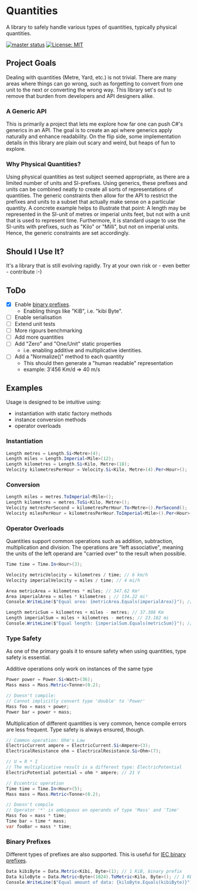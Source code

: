 # Quantities
A library to safely handle various types of quantities, typically physical quantities.

[![master status](https://github.com/atmoos/Quantities/actions/workflows/dotnet.yml/badge.svg)](https://github.com/atmoos/Quantities/actions/workflows/dotnet.yml)
[![License: MIT](https://img.shields.io/badge/License-MIT-yellow.svg)](https://github.com/atmoos/Quantities/blob/master/LICENSE)

## Project Goals
Dealing with quantities (Metre, Yard, etc.) is not trivial. There are many areas where things can go wrong, such as forgetting to convert from one unit to the next or converting the wrong way.
This library set's out to remove that burden from developers and API designers alike.

### A Generic API 
This is primarily a project that lets me explore how far one can push C#'s generics in an API. The goal is to create an api where generics apply naturally and enhance readability.
On the flip side, some implementation details in this library are plain out scary and weird, but heaps of fun to explore.

### Why Physical Quantities?
Using physical quantities as test subject seemed appropriate, as there are a limited number of units and SI-prefixes. Using generics, these prefixes and units can be combined neatly to create all sorts of representations of quantities. The generic constraints then allow for the API to restrict the prefixes and units to a subset that actually make sense on a particular quantity.
A concrete example helps to illustrate that point: A length may be represented in the SI-unit of metres or imperial units feet, but not with a unit that is used to represent time. Furthermore, it is standard usage to use the SI-units with prefixes, such as "Kilo" or "Milli", but not on imperial units. Hence, the generic constraints are set accordingly.

## Should I Use It?
It's a library that is still evolving rapidly. Try at your own risk or - even better - contribute :-)

## ToDo
- [x] Enable [binary prefixes](https://en.wikipedia.org/wiki/Binary_prefix).
  - Enabling things like "KiB", i.e. "kibi Byte".
- [ ] Enable serialisation
- [ ] Extend unit tests
- [ ] More rigours benchmarking
- [ ] Add more quantities
- [ ] Add "Zero" and "One/Unit" static properties
  - i.e. enabling additive and multiplicative identities.
- [ ] Add a "Normalize()" method to each quantity
  - This should then generate a "human readable" representation
  - example: 3'456 Km/d => 40 m/s

## Examples
Usage is designed to be intuitive using:
- instantiation with static factory methods
- instance conversion methods
- operator overloads

### Instantiation

```csharp
Length metres = Length.Si<Metre>(4);
Length miles = Length.Imperial<Mile>(12);
Length kilometres = Length.Si<Kilo, Metre>(18);
Velocity kilometresPerHour = Velocity.Si<Kilo, Metre>(4).Per<Hour>();
```

### Conversion
```csharp
Length miles = metres.ToImperial<Mile>();
Length kilometres = metres.ToSi<Kilo, Metre>();
Velocity metresPerSecond = kilometresPerHour.To<Metre>().PerSecond();
Velocity milesPerHour = kilometresPerHour.ToImperial<Mile>().Per<Hour>();
```

### Operator Overloads
Quantities support common operations such as addition, subtraction, multiplication and division. The operations are "left associative", meaning the units of the left operand are "carried over" to the result when possible.
```csharp
Time time = Time.In<Hour>(3);

Velocity metricVelocity = kilometres / time; // 6 km/h
Velocity imperialVelocity = miles / time; // 4 mi/h

Area metricArea = kilometres * miles; // 347.62 Km²
Area imperialArea = miles * kilometres ; // 134.22 mi²
Console.WriteLine($"Equal area: {metricArea.Equals(imperialArea)}"); // Equal area: True

Length metricSum = kilometres + miles - metres; // 37.308 Km
Length imperialSum = miles + kilometres - metres; // 23.182 mi
Console.WriteLine($"Equal length: {imperialSum.Equals(metricSum)}"); // Equal length: True
```

### Type Safety
As one of the primary goals it to ensure safety when using quantities, type safety is essential.

Additive operations only work on instances of the same type
```csharp
Power power = Power.Si<Watt>(36);
Mass mass = Mass.Metric<Tonne>(0.2);

// Doesn't compile:
// Cannot implicitly convert type 'double' to 'Power'
Mass foo = mass + power;
Power bar = power + mass;
```

Multiplication of different quantities is very common, hence compile errors are less frequent. Type safety is always ensured, though.
```csharp
// Common operation: Ohm's Law
ElectricCurrent ampere = ElectricCurrent.Si<Ampere>(3);
ElectricalResistance ohm = ElectricalResistance.Si<Ohm>(7);

// U = R * I
// The multiplicative result is a different type: ElectricPotential
ElectricPotential potential = ohm * ampere; // 21 V

// Eccentric operation
Time time = Time.In<Hour>(5);
Mass mass = Mass.Metric<Tonne>(0.2);

// Doesn't compile
// Operator '*' is ambiguous on operands of type 'Mass' and 'Time'
Mass foo = mass * time;
Time bar = time * mass;
var fooBar = mass * time;
```

### Binary Prefixes
Different types of prefixes are also supported. This is useful for [IEC binary prefixes](https://en.wikipedia.org/wiki/Binary_prefix).
```csharp
Data kibiByte = Data.Metric<Kibi, Byte>(1); // 1 KiB, binary prefix
Data kiloByte = Data.Metric<Byte>(1024).ToMetric<Kilo, Byte>(); // 1 KB, metric prefix
Console.WriteLine($"Equal amount of data: {kiloByte.Equals(kibiByte)}"); // Equal amount of data: True
```
